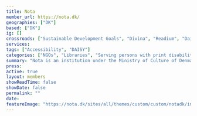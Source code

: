 ```yaml
---
title: Nota
member_url: https://nota.dk/
geographies: ["DK"]
based: ["DK"]
ig: []
crossroads: ["Sustainable Development Goals", "Divina", "Readium", "Daisy Consortium"] 
services: 
tags: ["Accessibility", "DAISY"]
categories: ["NGOs", "Libraries", "Serving persons with print disabilities"]
summary: "Nota is an institution under the Ministry of Culture of Denmark, which makes printed text available in digital formats."
press:
active: true
layout: members
showReadTime: false
showDate: false
permalink: ""
date: 
featureImage: "https://nota.dk/sites/all/themes/custom/custom/notadk/images/logo-brown.svg"
---
```

